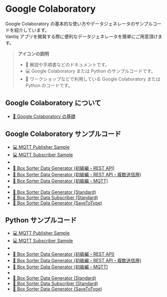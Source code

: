 # Google Colaboratory

Google Colaboratory の基本的な使い方やデータジェネレータのサンプルコードを紹介しています。  
Vantiq アプリを開発する際に便利なデータジェネレータを簡単にご用意頂けます。

> **アイコンの説明**
> 
> - :book: 解説や手順書などのドキュメントです。
> - :computer: Google Colaboratory または Python のサンプルコードです。
> - :beginner: ワークショップなどで利用している Google Colaboratory または Python のコードです。

## Google Colaboratory について

- [:book: Google Colaboratory の基礎](./docs/colab_basic_knowledge.md)

## Google Colaboratory サンプルコード

- [:computer: MQTT Publisher Sample](./code/mqtt_publisher_sample.ipynb)
- [:computer: MQTT Subscriber Sample](./code/mqtt_subscriber_sample.ipynb)
- 
- [:beginner: Box Sorter Data Generator (初級編・REST API)](./code/box-sorter_data-generator_rest-api.ipynb)
- [:beginner: Box Sorter Data Generator (初級編・REST API・複数送信用)](./code/box-sorter_data-generator_rest-api_multi.ipynb)
- [:beginner: Box Sorter Data Generator (初級編・MQTT)](./code/box-sorter_data-generator_mqtt.ipynb)
- 
- [:beginner: Box Sorter Data Generator (Standard)](./docs/jp/box-sorter_data-generator_standard.ipynb)
- [:beginner: Box Sorter Data Subscriber (Standard)](./docs/jp/box-sorter_data-subscriber_standard.ipynb)
- [:beginner: Box Sorter Data Generator (SaveToType)](./docs/jp/box-sorter_data-generator_savetype.ipynb)

## Python サンプルコード

- [:computer: MQTT Publisher Sample](./code/mqtt_publisher_sample.py)
- [:computer: MQTT Subscriber Sample](./code/mqtt_subscriber_sample.py)
- 
- [:beginner: Box Sorter Data Generator (初級編・REST API)](./code/box-sorter_data-generator_rest-api.py)
- [:beginner: Box Sorter Data Generator (初級編・REST API・複数送信用)](./code/box-sorter_data-generator_rest-api_multi.py)
- [:beginner: Box Sorter Data Generator (初級編・MQTT)](./code/box-sorter_data-generator_mqtt.py)
- 
- [:beginner: Box Sorter Data Generator (Standard)](./docs/jp/box-sorter_data-generator_standard.py)
- [:beginner: Box Sorter Data Subscriber (Standard)](./docs/jp/box-sorter_data-subscriber_standard.py)
- [:beginner: Box Sorter Data Generator (SaveToType)](./docs/jp/box-sorter_data-generator_savetype.py)
